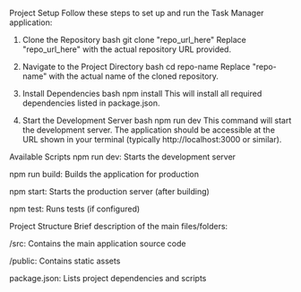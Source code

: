 Project Setup
Follow these steps to set up and run the Task Manager application:

1. Clone the Repository
bash
git clone "repo_url_here"
Replace "repo_url_here" with the actual repository URL provided.

2. Navigate to the Project Directory
bash
cd repo-name
Replace "repo-name" with the actual name of the cloned repository.

3. Install Dependencies
bash
npm install
This will install all required dependencies listed in package.json.

4. Start the Development Server
bash
npm run dev
This command will start the development server. The application should be accessible at the URL shown in your terminal (typically http://localhost:3000 or similar).

Available Scripts
npm run dev: Starts the development server

npm run build: Builds the application for production

npm start: Starts the production server (after building)

npm test: Runs tests (if configured)

Project Structure
Brief description of the main files/folders:

/src: Contains the main application source code

/public: Contains static assets

package.json: Lists project dependencies and scripts